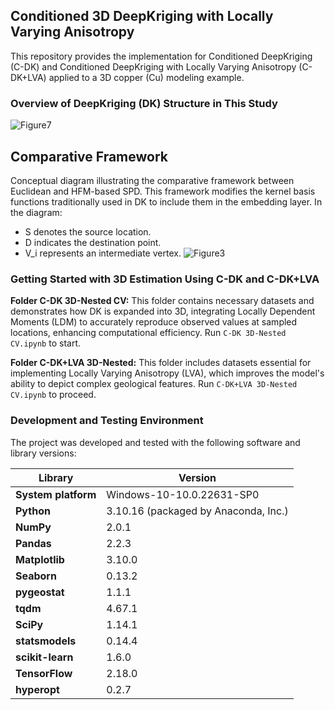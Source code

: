 ## Conditioned 3D DeepKriging with Locally Varying Anisotropy

This repository provides the implementation for Conditioned DeepKriging (C-DK) and Conditioned DeepKriging with Locally Varying Anisotropy (C-DK+LVA) applied to a 3D copper (Cu) modeling example.

### Overview of DeepKriging (DK) Structure in This Study
![Figure7](https://github.com/user-attachments/assets/15386a99-327f-45c5-9869-e93e7632f673)

## Comparative Framework
Conceptual diagram illustrating the comparative framework between Euclidean and HFM-based SPD. This framework modifies the kernel basis functions traditionally used in DK to include them in the embedding layer. In the diagram:
- S denotes the source location.
- D indicates the destination point.
- V_i represents an intermediate vertex.
![Figure3](https://github.com/user-attachments/assets/b39c7a13-32ce-45d4-b516-6e0860a3d504)

### Getting Started with 3D Estimation Using C-DK and C-DK+LVA

**Folder C-DK 3D-Nested CV:** This folder contains necessary datasets and demonstrates how DK is expanded into 3D, integrating Locally Dependent Moments (LDM) to accurately reproduce observed values at sampled locations, enhancing computational efficiency. Run `C-DK 3D-Nested CV.ipynb` to start.

**Folder C-DK+LVA 3D-Nested:** This folder includes datasets essential for implementing Locally Varying Anisotropy (LVA), which improves the model's ability to depict complex geological features. Run `C-DK+LVA 3D-Nested CV.ipynb` to proceed.

### Development and Testing Environment
The project was developed and tested with the following software and library versions:

| **Library**         | **Version**                                        |
|---------------------|----------------------------------------------------|
| **System platform** | Windows-10-10.0.22631-SP0                          |
| **Python**          | 3.10.16 (packaged by Anaconda, Inc.)               |
| **NumPy**           | 2.0.1                                              |
| **Pandas**          | 2.2.3                                              |
| **Matplotlib**      | 3.10.0                                             |
| **Seaborn**         | 0.13.2                                             |
| **pygeostat**       | 1.1.1                                              |
| **tqdm**            | 4.67.1                                             |
| **SciPy**           | 1.14.1                                             |
| **statsmodels**     | 0.14.4                                             |
| **scikit-learn**    | 1.6.0                                              |
| **TensorFlow**      | 2.18.0                                             |
| **hyperopt**        | 0.2.7                                              |
